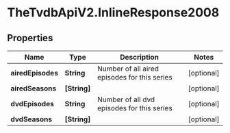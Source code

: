 # TheTvdbApiV2.InlineResponse2008

## Properties
Name | Type | Description | Notes
------------ | ------------- | ------------- | -------------
**airedEpisodes** | **String** | Number of all aired episodes for this series | [optional] 
**airedSeasons** | **[String]** |  | [optional] 
**dvdEpisodes** | **String** | Number of all dvd episodes for this series | [optional] 
**dvdSeasons** | **[String]** |  | [optional] 



